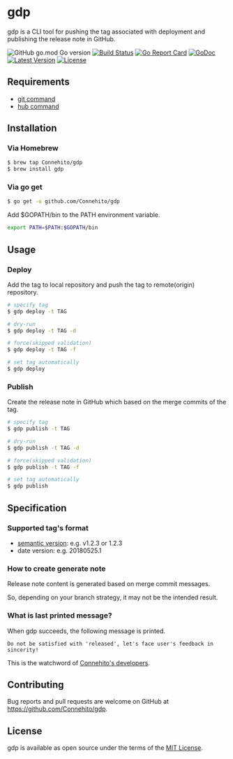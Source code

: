 # gdp
gdp is a CLI tool for pushing the tag associated with deployment and publishing the release note in GitHub.

![GitHub go.mod Go version](https://img.shields.io/github/go-mod/go-version/Connehito/gdp)
[![Build Status](https://travis-ci.org/Connehito/gdp.svg?branch=master)](https://travis-ci.org/Connehito/gdp)
[![Go Report Card](https://goreportcard.com/badge/github.com/Connehito/gdp)](https://goreportcard.com/report/github.com/Connehito/gdp)
[![GoDoc](https://godoc.org/github.com/Connehito/gdp?status.svg)](https://godoc.org/github.com/Connehito/gdp)
[![Latest Version](http://img.shields.io/github/release/Connehito/gdp.svg?style=flat-square)](https://github.com/Connehito/gdp/releases/latest)
[![License](http://img.shields.io/badge/license-MIT-blue.svg?style=flat-square)](https://raw.githubusercontent.com/Connehito/gdp/master/LICENSE)

## Requirements
- [git command](https://git-scm.com/book/en/v2/Getting-Started-Installing-Git)
- [hub command](https://github.com/github/hub#installation)

## Installation

### Via Homebrew
```bash
$ brew tap Connehito/gdp
$ brew install gdp
```

### Via go get
```bash
$ go get -u github.com/Connehito/gdp
```

Add $GOPATH/bin to the PATH environment variable.
```bash
export PATH=$PATH:$GOPATH/bin
```

## Usage

### Deploy
Add the tag to local repository and push the tag to remote(origin) repository.

```bash
# specify tag
$ gdp deploy -t TAG

# dry-run
$ gdp deploy -t TAG -d

# force(skipped validation)
$ gdp deploy -t TAG -f

# set tag automatically
$ gdp deploy
```

### Publish
Create the release note in GitHub which based on the merge commits of the tag.

```bash
# specify tag
$ gdp publish -t TAG

# dry-run
$ gdp publish -t TAG -d

# force(skipped validation)
$ gdp publish -t TAG -f

# set tag automatically
$ gdp publish
```

## Specification

### Supported tag's format
- [semantic version](https://semver.org/): e.g. v1.2.3 or 1.2.3
- date version: e.g. 20180525.1

### How to create generate note
Release note content is generated based on merge commit messages.

So, depending on your branch strategy, it may not be the intended result.

### What is last printed message?
When gdp succeeds, the following message is printed.

`Do not be satisfied with 'released', let's face user's feedback in sincerity!`

This is the watchword of [Connehito's developers](https://connehito.com/).

## Contributing
Bug reports and pull requests are welcome on GitHub at https://github.com/Connehito/gdp.

## License
gdp is available as open source under the terms of the [MIT License](http://opensource.org/licenses/MIT).
